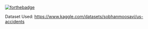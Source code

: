 [![forthebadge](https://forthebadge.com/images/badges/made-with-python.svg)](https://forthebadge.com)

Dataset Used: https://www.kaggle.com/datasets/sobhanmoosavi/us-accidents
